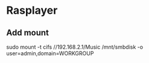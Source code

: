 # Rasplayer

## Add mount
sudo mount -t cifs //192.168.2.1/Music /mnt/smbdisk -o user=admin,domain=WORKGROUP

